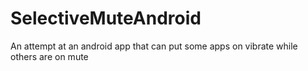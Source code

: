 # SelectiveMuteAndroid
An attempt at an android app that can put some apps on vibrate while others are on mute
